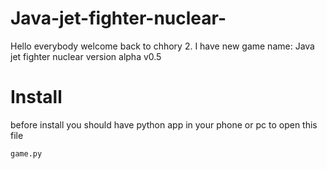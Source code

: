 # Java-jet-fighter-nuclear-
Hello everybody welcome back to chhory 2. I have new game name: Java jet fighter nuclear version alpha v0.5
# Install
before install you should have python app in your phone or pc to open this file
```bash
game.py
```
